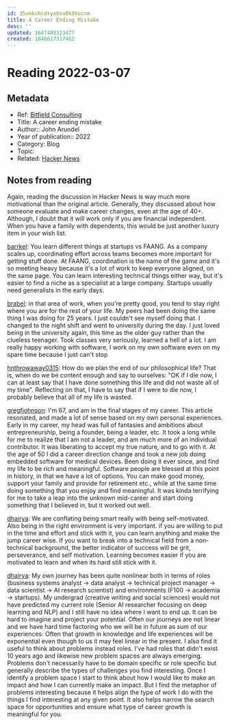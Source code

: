 ```yaml
---
id: 35xmkchcdryobsv0k8kocnm
title: A Career Ending Mistake
desc: ''
updated: 1647480323477
created: 1646617317462
---
```

# Reading 2022-03-07

## Metadata

- Ref: [Bitfield Consulting](https://bitfieldconsulting.com/golang/career)
- Title: A career ending mistake
- Author:: John Arundel
- Year of publication:: 2022
- Category: Blog
- Topic: 
- Related: [Hacker News](https://news.ycombinator.com/item?id=30428602)

## Notes from reading

Again, reading the discussion in Hacker News is way much more motivational than the original article. Generally, they discussed about how someone evaluate and make career changes, even at the age of 40+. Although, I doubt that it will work only if you are financial independent. When you have a family with dependents, this would be just another luxury item in your wish list.

[barrkel](https://news.ycombinator.com/item?id=30435712): You learn different things at startups vs FAANG. As a company scales up, coordinating effort across teams becomes more important for getting stuff done.  At FAANG, coordination is the name of the game and it's so meeting heavy because it's a lot of work to keep everyone aligned, on the same page. You can learn interesting technical things either way, but it's easier to find a niche as a specialist at a large company. Startups usually need generalists in the early days.

[brabel](https://news.ycombinator.com/item?id=30430708): in that area of work, when you're pretty good, you tend to stay right where you are for the rest of your life. My peers had been doing the same thing I was doing for 25 years. I just couldn't see myself doing that. I changed to the night shift and went to university during the day. I just loved being in the university again, this time as the older guy rather than the clueless teenager. Took classes very seriously, learned a hell of a lot. I am really happy working with software, I work on my own software even on my spare time because I just can't stop

[hnthrowaway0315](https://news.ycombinator.com/item?id=30430373): How do we plan the end of our philosophical life? That is, when do we be content enough and say to ourselves: "OK if I die now, I can at least say that I have done something this life and did not waste all of my time". Reflecting on that, I have to say that if I were to die now, I probably believe that all of my life is wasted.

[gregfjohnson](https://news.ycombinator.com/item?id=30438707): I'm 67, and am in the final stages of my career. This article resonated, and made a lot of sense based on my own personal experiences. Early in my career, my head was full of fantasies and ambitions about entrepreneurship, being a founder, being a leader, etc. It took a long while for me to realize that I am not a leader, and am much more of an individual contributor. It was liberating to accept my true nature, and to go with it. At the age of 50 I did a career direction change and took a new job doing embedded software for medical devices. Been doing it ever since, and find my life to be rich and meaningful. Software people are blessed at this point in history, in that we have a lot of options. You can make good money, support your family and provide for retirement etc., while at the same time doing something that you enjoy and find meaningful. It was kinda terrifying for me to take a leap into the unknown mid-career and start doing something that I believed in, but it worked out well.

[dhairya](https://news.ycombinator.com/item?id=30430601): We are conflating being smart really with being self-motivated. Also being in the right environment is very important. if you are willing to put in the time and effort and stick with it, you can learn anything and make the jump career wise. If you want to break into a technical field from a non-technical background, the better indicator of success will be grit, perseverance, and self motivation. Learning becomes easier if you are motivated to learn and when its hard still stick with it.

[dhairya](https://news.ycombinator.com/item?id=30429896): My own journey has been quite nonlinear both in terms of roles (business systems analyst -> data analyst -> technical project manager -> data scientist -> AI research scientist) and environments (F100 -> academia -> startups). My undergrad (creative writing and social sciences) would not have predicted my current role (Senior AI researcher focusing on deep learning and NLP) and I still have no idea where I want to end up. It can be hard to imagine and project your potential. Often our journeys are not linear and we have hard time factoring who we will be in future as sum of our experiences. Often that growth in knowledge and life experiences will be exponential even though to us it may feel linear in the present. I also find it useful to think about problems instead roles. I've had roles that didn't exist 10 years ago and likewise new problem spaces are always emerging. Problems don't necessarily have to be domain specific or role specific but generally describe the types of challenges you find interesting. Once I identify a problem space I start to think about how I would like to make an impact and how I can currently make an impact. But I find the metaphor of problems interesting because it helps align the type of work I do with the things I find interesting at any given point. It also helps narrow the search space for opportunities and ensure what type of career growth is meaningful for you.